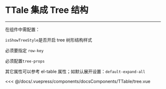 # TTale 集成 Tree 结构

---

<common-code-format>
  <docsComponents-TTable-tree slot="source"></docsComponents-TTable-tree>
在组件中需配置：

`isShowTreeStyle`是否开启 tree 树形结构样式

必须要指定 `row-key`

必须配置`tree-props`

其它属性可以参考 el-table 属性；如默认展开设置：`default-expand-all`

<<< @/docs/.vuepress/components/docsComponents/TTable/tree.vue
</common-code-format>
